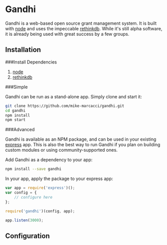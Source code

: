 Gandhi
======

Gandhi is a web-based open source grant management system. It is built with [node](http://nodejs.org/) and uses the impeccable [rethinkdb](http://rethinkdb.com/docs/install/). While it's still alpha software, it is already being used with great success by a few groups.

Installation
------------

###Install Dependencies

1. [node](http://nodejs.org/)
2. [rethinkdb](http://rethinkdb.com/docs/install/)

###Simple

Gandhi can be run as a stand-alone app. Simply clone and start it:

```bash
git clone https://github.com/mike-marcacci/gandhi.git
cd gandhi
npm install
npm start
```


###Advanced

Gandhi is available as an NPM package, and can be used in your existing [express](https://github.com/visionmedia/express) app. This is also the best way to run Gandhi if you plan on building custom modules or using community-supported ones.

Add Gandhi as a dependency to your app:
```bash
npm install --save gandhi
```

In your app, apply the package to your express app:
```js
var app = require('express')();
var config = {
	// configure here
};

require('gandhi')(config, app);

app.listen(3000);
```

Configuration
-------------


